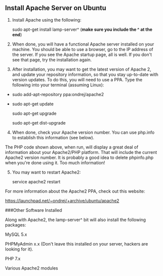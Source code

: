 ## Install Apache Server on Ubuntu

1. Install Apache using the following:

	sudo apt-get install lamp-server^ (__make sure you include the ^ at the end__)
	
2. When done, you will have a functional Apache server installed on your machine. You should be able to use a browser, go to the IP address of the server. If you see the Apache startup page, all is well. If you don't see that page, try the installation again.

3. After installation, you may want to get the latest version of Apache 2, and update your repository information, so that you stay up-to-date with version updates. To do this, you will need to use a PPA. Type the following into your terminal (assuming Linux):

	

 - sudo add-apt-repository ppa:ondrej/apache2


 - sudo apt-get update

	
	sudo apt-get upgrade
	
	sudo apt-get dist-upgrade
	
4. When done, check your Apache version number. You can use php.info to establish this information (see below).

	<?php
	phpinfo();
	?>

The PHP code shown above, when run, will display a great deal of information about your Apache2/PHP platform. That will include the current Apache2 version number. It is probably a good idea to delete phpinfo.php when you're done using it. Too much information!

5. You may want to restart Apache2:

	service apache2 restart
	
For more information about the Apache2 PPA, check out this website:

https://launchpad.net/~ondrej/+archive/ubuntu/apache2

###Other Software Installed

Along with Apache2, the lamp-server^ bit will also install the following packages:

MySQL 5.x

PHPMyAdmin x.x (Don't leave this installed on your server, hackers are looking for it).

PHP 7.x

Various Apache2 modules
<!--stackedit_data:
eyJoaXN0b3J5IjpbODU3ODQyMDM0XX0=
-->